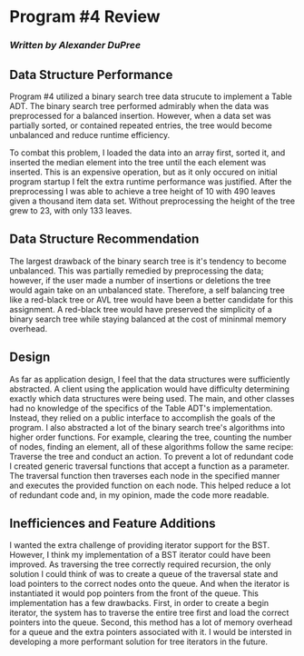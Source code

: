 # Program #4 Review
### _Written by Alexander DuPree_

## Data Structure Performance
Program #4 utilized a binary search tree data strucute to implement a Table ADT. The binary search tree performed admirably when the data was preprocessed for a balanced insertion. However, when a data set was partially sorted, or contained repeated entries, the tree would become unbalanced and reduce runtime efficiency. 


To combat this problem, I loaded the data into an array first, sorted it, and inserted the median element into the tree until the each element was inserted. This is an expensive operation, but as it only occured on initial program startup I felt the extra runtime performance was justified. After the preprocessing I was able to achieve a tree height of 10 with 490 leaves given a thousand item data set. Without preprocessing the height of the tree grew to 23, with only 133 leaves. 

## Data Structure Recommendation
The largest drawback of the binary search tree is it's tendency to become unbalanced. This was partially remedied by preprocessing the data; however, if the user made a number of insertions or deletions the tree would again take on an unbalanced state. Therefore, a self balancing tree like a red-black tree or AVL tree would have been a better candidate for this assignment. A red-black tree would have preserved the simplicity of a binary search tree while staying balanced at the cost of mininmal memory overhead.

## Design

As far as application design, I feel that the data structures were sufficiently abstracted. A client using the application would have  difficulty determining exactly which data structures were being used. The main, and other classes had no knowledge of the specifics of the Table ADT's implementation. Instead, they relied on a public interface to accomplish the goals of the program. I also abstracted a lot of the binary search tree's algorithms into higher order functions. For example, clearing the tree, counting the number of nodes, finding an element, all of these algorithms follow the same recipe: Traverse the tree and conduct an action. To prevent a lot of redundant code I created generic traversal functions that accept a function as a parameter. The traversal function then traverses each node in the specified manner and executes the provided function on each node. This helped reduce a lot of redundant code and, in my opinion, made the code more readable. 

## Inefficiences and Feature Additions

I wanted the extra challenge of providing iterator support for the BST. However, I think my implementation of a BST iterator could have been improved. As traversing the tree correctly required recursion, the only solution I could think of was to create a queue of the traversal state and load pointers to the correct nodes onto the queue. And when the iterator is instantiated it would pop pointers from the front of the queue. This implementation has a few drawbacks. First, in order to create a begin iterator, the system has to traverse the entire tree first and load the correct pointers into the queue. Second, this method has a lot of memory overhead for a queue and the extra pointers associated with it. I would be intersted in developing a more performant solution for tree iterators in the future. 
